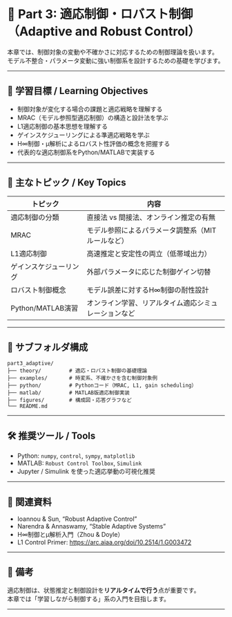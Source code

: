 # 🔄 Part 3: 適応制御・ロバスト制御（Adaptive and Robust Control）

本章では、制御対象の変動や不確かさに対応するための制御理論を扱います。  
モデル不整合・パラメータ変動に強い制御系を設計するための基礎を学びます。

---

## 🎯 学習目標 / Learning Objectives

- 制御対象が変化する場合の課題と適応戦略を理解する
- MRAC（モデル参照型適応制御）の構造と設計法を学ぶ
- L1適応制御の基本思想を理解する
- ゲインスケジューリングによる準適応戦略を学ぶ
- H∞制御・μ解析によるロバスト性評価の概念を把握する
- 代表的な適応制御系をPython/MATLABで実装する

---

## 🧩 主なトピック / Key Topics

| トピック | 内容 |
|----------|------|
| 適応制御の分類 | 直接法 vs 間接法、オンライン推定の有無 |
| MRAC | モデル参照によるパラメータ調整系（MITルールなど） |
| L1適応制御 | 高速推定と安定性の両立（低帯域出力） |
| ゲインスケジューリング | 外部パラメータに応じた制御ゲイン切替 |
| ロバスト制御概念 | モデル誤差に対するH∞制御の耐性設計 |
| Python/MATLAB演習 | オンライン学習、リアルタイム適応シミュレーションなど

---

## 📂 サブフォルダ構成
```
part3_adaptive/
├── theory/         # 適応・ロバスト制御の基礎理論
├── examples/       # 時変系、不確かさを含む制御対象例
├── python/         # Pythonコード（MRAC, L1, gain scheduling）
├── matlab/         # MATLAB版適応制御実装
├── figures/        # 構成図・応答グラフなど
└── README.md
```
---

## 🛠️ 推奨ツール / Tools

- Python: `numpy`, `control`, `sympy`, `matplotlib`
- MATLAB: `Robust Control Toolbox`, `Simulink`
- Jupyter / Simulink を使った適応挙動の可視化推奨

---

## 🔗 関連資料

- Ioannou & Sun, “Robust Adaptive Control”
- Narendra & Annaswamy, “Stable Adaptive Systems”
- H∞制御とμ解析入門（Zhou & Doyle）
- L1 Control Primer: https://arc.aiaa.org/doi/10.2514/1.G003472

---

## 📌 備考

適応制御は、状態推定と制御設計を**リアルタイムで行う**点が重要です。  
本章では「学習しながら制御する」系の入門を目指します。

---
